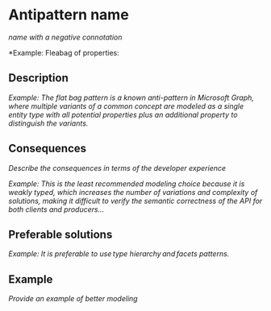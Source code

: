 
# Antipattern name

*name with a negative connotation*

*Example: Fleabag of properties: 

## Description

*Example: The flat bag pattern is a known anti-pattern in Microsoft Graph, where multiple variants of a common concept are modeled as a single entity type with all potential properties plus an additional property to distinguish the variants.*  

## Consequences
*Describe the consequences in terms of the developer experience*

*Example: This is the least recommended modeling choice because it is weakly typed, which increases the number of variations and complexity of solutions, making it difficult to verify the semantic correctness of the API for both clients and producers...* 

## Preferable solutions 

*Example: It is preferable to use type hierarchy and facets patterns.* 

## Example

*Provide an example of better modeling*
